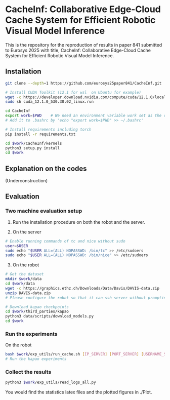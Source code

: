 # CacheInf: Collaborative Edge-Cloud Cache System for Efficient Robotic Visual Model Inference

This is the repository for the reproduction of results in paper 841 submitted to Eurosys 2025 with title, CacheInf: Collaborative Edge-Cloud Cache System for Efficient Robotic Visual Model Inference.

## Installation

```bash
git clone --depth=1 https://github.com/eurosys25paper841/CacheInf.git

# Install CUDA Toolkit (12.1 for wsl  on Ubuntu for example)
wget -c https://developer.download.nvidia.com/compute/cuda/12.1.0/local_installers/cuda_12.1.0_530.30.02_linux.run
sudo sh cuda_12.1.0_530.30.02_linux.run

cd CacheInf
export work=$PWD    # We need an environment variable work set as the directory of CacheInf; 
# Add it to .bashrc by 'echo "export work=$PWD" >> ~/.bashrc'

# Install requirements including torch
pip install -r requirements.txt

cd $work/CacheInf/kernels
python3 setup.py install
cd $work
```

## Explanation on the codes
(Underconstruction)

## Evaluation

### Two machine evaluation setup
1. Run the installation procedure on both the robot and the server.

2. On the server
```bash
# Enable running commands of tc and nice without sudo
user=$USER
sudo echo "$USER ALL=(ALL) NOPASSWD: /bin/tc" >> /etc/sudoers
sudo echo "$USER ALL=(ALL) NOPASSWD: /bin/nice" >> /etc/sudoers
```
3. On the robot
```bash
# Get the dataset
mkdir $work/data
cd $work/data
wget -c https://graphics.ethz.ch/Downloads/Data/Davis/DAVIS-data.zip
unzip DAVIS-data.zip
# Please configure the robot so that it can ssh server without prompting for the password, e.g., via ssh-copy-id

# Download kapao checkpoints
cd $work/third_parties/kapao
python3 data/scripts/download_models.py
cd $work
```

### Run the experiments
On the robot
```bash
bash $work/exp_utils/run_cache.sh [IP_SERVER] [PORT_SERVER] [USERNAME_SERVER] [WNIC_NAME_SERVER]
# Run the kapao experiments
```

### Collect the results
```bash
python3 $work/exp_utils/read_logs_all.py
```
You would find the statistics latex files and the plotted figures in ./Plot.

